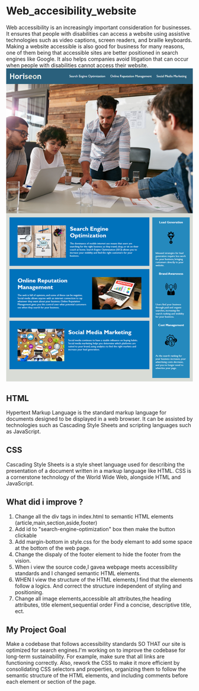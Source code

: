 # Web_accesibility_website
Web accessibility is an increasingly important consideration for businesses. It ensures that people with disabilities can access a website using assistive technologies such as video captions, screen readers, and braille keyboards. Making a website accessible is also good for business for many reasons, one of them being that accessible sites are better positioned in search engines like Google. It also helps companies avoid litigation that can occur when people with disabilities cannot access their website.
![code refactor demo](./assets/01-html-css-git-homework-demo.png)

## HTML
Hypertext Markup Language is the standard markup language for documents designed to be displayed in a web browser. It can be assisted by technologies such as Cascading Style Sheets and scripting languages such as JavaScript.
## CSS
Cascading Style Sheets is a style sheet language used for describing the presentation of a document written in a markup language like HTML. CSS is a cornerstone technology of the World Wide Web, alongside HTML and JavaScript.

## What did i improve ?
1. Change all the div tags in index.html to semantic HTML elements (article,main,section,aside,footer)
2. Add id to "search-engine-optimization" box then make the button clickable
3. Add margin-bottom in style.css for the body elemant to add some space at the bottom of the web page.
4. Change the dispaly of the footer element to hide the footer from the vision.
5. When i view the source code,I gavea webpage meets accessibility standards and I changed semantic HTML elements.
6. WHEN I view the structure of the HTML elements,I find that the elements follow a logics. And correct the structure independent of styling and positioning.
7. Change all image elements,accessible alt attributes,the heading attributes, title element,sequential order
Find a concise, descriptive title,
ect.

## My Project Goal
Make a codebase that follows accessibility standards SO THAT our site is optimized for search engines.I'm working on to improve the codebase for long-term sustainability. For example, make sure that all links are functioning correctly. Also, rework the CSS to make it more efficient by consolidating CSS selectors and properties, organizing them to follow the semantic structure of the HTML elements, and including comments before each element or section of the page.

